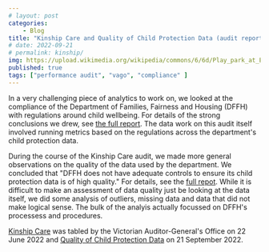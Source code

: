 ```yaml
---
# layout: post
categories:
    - Blog
title: "Kinship Care and Quality of Child Protection Data (audit report)"
# date: 2022-09-21
# permalink: kinship/
img: https://upload.wikimedia.org/wikipedia/commons/6/6d/Play_park_at_Elie_Holiday_Park_-_geograph.org.uk_-_6112598.jpg
published: true
tags: ["performance audit", "vago", "compliance" ]
---
```


In a very challenging piece of analytics to work on, we looked at the compliance of the Department of Families, Fairness and Housing (DFFH) with regulations around child wellbeing. For details of the strong conclusions we drew, see [the full report](https://www.audit.vic.gov.au/report/kinship-care). The data work on this audit itself involved running metrics based on the regulations across the department's child protection data. 

During the course of the Kinship Care audit, we made more general observations on the quality of the data used by the department. We concluded that "DFFH does not have adequate controls to ensure its child protection data is of high quality." For details, see the [full repot](https://www.audit.vic.gov.au/report/quality-child-protection-data). While it is difficult to make an assessment of data quality just be looking at the data itself, we did some analysis of outliers, missing data and data that did not make logical sense. The bulk of the analyis actually focussed on DFFH's processess and procedures.

[Kinship Care](https://www.audit.vic.gov.au/report/kinship-care) was tabled by the Victorian Auditor-General's Office on 22 June 2022 and [Quality of Child Protection Data](https://www.audit.vic.gov.au/report/quality-child-protection-data) on 21 September 2022.

